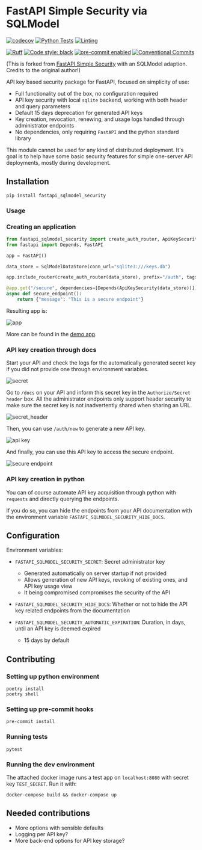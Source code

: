 # FastAPI Simple Security via SQLModel

[![codecov](https://codecov.io/github/cwang/fastapi_sqlmodel_security/branch/master/graph/badge.svg?token=8VIKJ9J3XF)](https://codecov.io/github/mrtolkien/fastapi_sqlmodel_security)
[![Python Tests](https://github.com/cwang/fastapi_sqlmodel_security/actions/workflows/pr_python_tests.yml/badge.svg)](https://github.com/mrtolkien/fastapi_sqlmodel_security/actions/workflows/pr_python_tests.yml)
[![Linting](https://github.com/cwang/fastapi_sqlmodel_security/actions/workflows/push_linting.yml/badge.svg)](https://github.com/mrtolkien/fastapi_sqlmodel_security/actions/workflows/push_linting.yml)

[![Ruff](https://img.shields.io/endpoint?url=https://raw.githubusercontent.com/charliermarsh/ruff/main/assets/badge/v2.json)](https://github.com/astral-sh/ruff)
[![Code style: black](https://img.shields.io/badge/code%20style-black-000000.svg)](https://github.com/psf/black)
[![pre-commit enabled][pre-commit badge]][pre-commit project]
[![Conventional Commits](https://img.shields.io/badge/Conventional%20Commits-1.0.0-%23FE5196?logo=conventionalcommits&logoColor=white)](https://conventionalcommits.org)

[pre-commit badge]: <https://img.shields.io/badge/pre--commit-enabled-brightgreen?logo=pre-commit&logoColor=white>
[pre-commit project]: <https://pre-commit.com/>

(This is forked from [FastAPI Simple Security](https://github.com/mrtolkien/fastapi_simple_security/) with an SQLModel adaption. Credits to the original author!)

API key based security package for FastAPI, focused on simplicity of use:

- Full functionality out of the box, no configuration required
- API key security with local `sqlite` backend, working with both header and query parameters
- Default 15 days deprecation for generated API keys
- Key creation, revocation, renewing, and usage logs handled through administrator endpoints
- No dependencies, only requiring `FastAPI` and the python standard library

This module cannot be used for any kind of distributed deployment. It's goal is to help have some basic security features
for simple one-server API deployments, mostly during development.

## Installation

`pip install fastapi_sqlmodel_security`

### Usage

### Creating an application

```python
from fastapi_sqlmodel_security import create_auth_router, ApiKeySecurity, DataStore, SqlModelDataStore
from fastapi import Depends, FastAPI

app = FastAPI()

data_store = SqlModelDataStore(conn_url="sqlite3:///keys.db")

app.include_router(create_auth_router(data_store), prefix="/auth", tags=["_auth"])

@app.get("/secure", dependencies=[Depends(ApiKeySecurity(data_store))])
async def secure_endpoint():
    return {"message": "This is a secure endpoint"}
```

Resulting app is:

![app](images/auth_endpoints.png)

More can be found in the [demo app](./app/main.py). 

### API key creation through docs

Start your API and check the logs for the automatically generated secret key if you did not provide one through
environment variables.

![secret](images/secret.png)

Go to `/docs` on your API and inform this secret key in the `Authorize/Secret header` box.
All the administrator endpoints only support header security to make sure the secret key is not inadvertently
shared when sharing an URL.

![secret_header](images/secret_header.png)

Then, you can use `/auth/new` to generate a new API key.

![api key](images/new_api_key.png)

And finally, you can use this API key to access the secure endpoint.

![secure endpoint](images/secure_endpoint.png)

### API key creation in python

You can of course automate API key acquisition through python with `requests` and directly querying the endpoints.

If you do so, you can hide the endpoints from your API documentation with the environment variable
`FASTAPI_SQLMODEL_SECURITY_HIDE_DOCS`.

## Configuration

Environment variables:

- `FASTAPI_SQLMODEL_SECURITY_SECRET`: Secret administrator key

  - Generated automatically on server startup if not provided
  - Allows generation of new API keys, revoking of existing ones, and API key usage view
  - It being compromised compromises the security of the API

- `FASTAPI_SQLMODEL_SECURITY_HIDE_DOCS`: Whether or not to hide the API key related endpoints from the documentation

- `FASTAPI_SQLMODEL_SECURITY_AUTOMATIC_EXPIRATION`: Duration, in days, until an API key is deemed expired
  - 15 days by default

## Contributing

### Setting up python environment

```shell script
poetry install
poetry shell
```

### Setting up pre-commit hooks

```shell script
pre-commit install
```

### Running tests

```shell script
pytest
```

### Running the dev environment

The attached docker image runs a test app on `localhost:8080` with secret key `TEST_SECRET`. Run it with:

```shell script
docker-compose build && docker-compose up
```

## Needed contributions

- More options with sensible defaults
- Logging per API key?
- More back-end options for API key storage?
